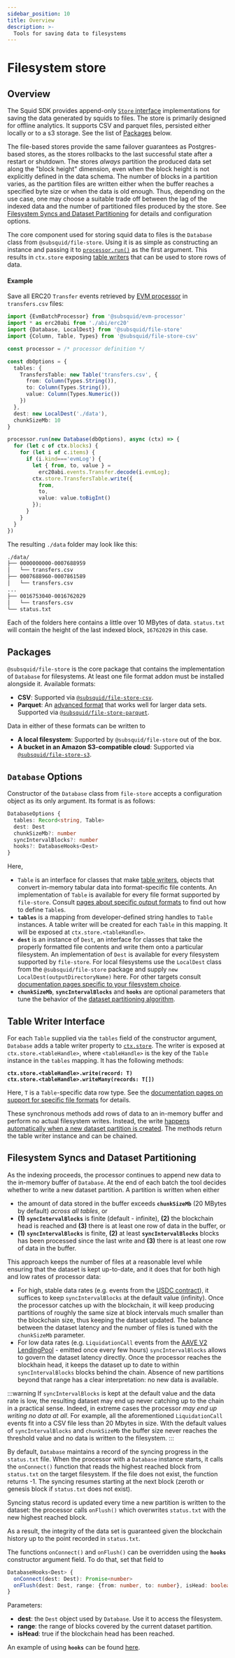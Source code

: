 ```yaml
---
sidebar_position: 10
title: Overview
description: >-
  Tools for saving data to filesystems
---
```


# Filesystem store

## Overview

The Squid SDK provides append-only [`Store` interface](/firesquid/basics/store/store-interface) implementations for saving the data generated by squids to files. The store is primarily designed for offline analytics. It supports CSV and parquet files, persisted either locally or to a s3 storage. See the list of [Packages](#packages) below.

The file-based stores provide the same failover guarantees as Postgres-based stores, as the stores rollbacks to the last successful state after a restart or shutdown. The stores _always_ partition the produced data set along the "block height" dimension, even when the block height is not explicitly defined in the data schema. The number of blocks in a partition varies, as the partition files are written either when the buffer reaches a specified byte size or when the data is old enough. Thus, depending on the use case, one may choose a suitable trade off between the lag of the indexed data and the number of partitioned files produced by the store. See [Filesystem Syncs and Dataset Partitioning](#filesystem-syncs-and-dataset-partitioning) for details and configuration options.

The core component used for storing squid data to files is the `Database` class from `@subsquid/file-store`. Using it is as simple as constructing an instance and passing it to [`processor.run()`](/firesquid/basics/store/store-interface) as the first argument. This results in `ctx.store` exposing [table writers](#table-writer-interface) that can be used to store rows of data.

#### Example

Save all ERC20 `Transfer` events retrieved by [EVM processor](/firesquid/evm-indexing) in `transfers.csv` files:

```typescript
import {EvmBatchProcessor} from '@subsquid/evm-processor'
import * as erc20abi from './abi/erc20'
import {Database, LocalDest} from '@subsquid/file-store'
import {Column, Table, Types} from '@subsquid/file-store-csv'

const processor = /* processor definition */

const dbOptions = {
  tables: {
    TransfersTable: new Table('transfers.csv', {
      from: Column(Types.String()),
      to: Column(Types.String()),
      value: Column(Types.Numeric())
    })
  },
  dest: new LocalDest('./data'),
  chunkSizeMb: 10
}

processor.run(new Database(dbOptions), async (ctx) => {
  for (let c of ctx.blocks) {
    for (let i of c.items) {
      if (i.kind==='evmLog') {
        let { from, to, value } =
          erc20abi.events.Transfer.decode(i.evmLog);
        ctx.store.TransfersTable.write({
          from,
          to,
          value: value.toBigInt()
        });
      }
    }
  }
})
```
The resulting `./data` folder may look like this:
```bash
./data/
├── 0000000000-0007688959
│   └── transfers.csv
├── 0007688960-0007861589
│   └── transfers.csv
...
├── 0016753040-0016762029
│   └── transfers.csv
└── status.txt
```
Each of the folders here contains a little over 10 MBytes of data. `status.txt` will contain the height of the last indexed block, `16762029` in this case.

## Packages

`@subsquid/file-store` is the core package that contains the implementation of `Database` for filesystems. At least one file format addon must be installed alongside it. Available formats:

* **CSV**: Supported via [`@subsquid/file-store-csv`](../csv-table).
* **Parquet**: An [advanced format](https://parquet.apache.org) that works well for larger data sets. Supported via [`@subsquid/file-store-parquet`](../parquet-table).

Data in either of these formats can be written to

* **A local filesystem**: Supported by `@subsquid/file-store` out of the box.
* **A bucket in an Amazon S3-compatible cloud**: Supported via [`@subsquid/file-store-s3`](../s3-dest).

## `Database` Options

Constructor of the `Database` class from `file-store` accepts a configuration object as its only argument. Its format is as follows:
```typescript
DatabaseOptions {
  tables: Record<string, Table>
  dest: Dest
  chunkSizeMb?: number
  syncIntervalBlocks?: number
  hooks?: DatabaseHooks<Dest>
}
```
Here,
* `Table` is an interface for classes that make [table writers](#table-writer-interface), objects that convert in-memory tabular data into format-specific file contents. An implementation of `Table` is available for every file format supported by `file-store`. Consult [pages about specific output formats](..) to find out how to define `Table`s.
* **`tables`** is a mapping from developer-defined string handles to `Table` instances. A table writer will be created for each `Table` in this mapping. It will be exposed at `ctx.store.<tableHandle>`.
* **`dest`** is an instance of `Dest`, an interface for classes that take the properly formatted file contents and write them onto a particular filesystem. An implementation of `Dest` is available for every filesystem supported by `file-store`. For local filesystems use the `LocalDest` class from the `@subsquid/file-store` package and supply `new LocalDest(outputDirectoryName)` here. For other targets consult [documentation pages specific to your filesystem choice](..).
* **`chunkSizeMb`**, **`syncIntervalBlocks`** and **`hooks`** are optional parameters that tune the behavior of the [dataset partitioning algorithm](#filesystem-syncs-and-dataset-partitioning).

## Table Writer Interface

For each `Table` supplied via the `tables` field of the constructor argument, `Database` adds a table writer property to [`ctx.store`](/firesquid/basics/store/store-interface). The writer is exposed at `ctx.store.<tableHandle>`, where `<tableHandle>` is the key of the `Table` instance in the `tables` mapping. It has the following methods:

**`ctx.store.<tableHandle>.write(record: T)`**  
**`ctx.store.<tableHandle>.writeMany(records: T[])`**  

Here, `T` is a `Table`-specific data row type. See the [documentation pages on support for specific file formats](..) for details.

These synchronous methods add rows of data to an in-memory buffer and perform no actual filesystem writes. Instead, the write [happens automatically when a new dataset partition is created](#filesystem-syncs-and-dataset-partitioning). The methods return the table writer instance and can be chained.

## Filesystem Syncs and Dataset Partitioning

As the indexing proceeds, the processor continues to append new data to the in-memory buffer of `Database`. At the end of each batch the tool decides whether to write a new dataset partition. A partition is written when either

* the amount of data stored in the buffer exceeds **`chunkSizeMb`** (20 MBytes by default) _across all tables_, or
* **(1)** **`syncIntervalBlocks`** is finite (default - infinite), **(2)** the blockchain head is reached and **(3)** there is at least one row of data in the buffer, or
* **(1)** **`syncIntervalBlocks`** is finite, **(2)** at least **`syncIntervalBlocks`** blocks has been processed since the last write and **(3)** there is at least one row of data in the buffer.

This approach keeps the number of files at a reasonable level while ensuring that the dataset is kept up-to-date, and it does that for both high and low rates of processor data:

* For high, stable data rates (e.g. events from the [USDC contract](https://etherscan.io/token/0xa0b86991c6218b36c1d19d4a2e9eb0ce3606eb48)), it suffices to keep `syncIntervalBlocks` at the default value (infinity). Once the processor catches up with the blockchain, it will keep producing partitions of roughly the same size at block intervals much smaller than the blockchain size, thus keeping the dataset updated. The balance between the dataset latency and the number of files is tuned with the `chunkSizeMb` parameter.
* For low data rates (e.g. `LiquidationCall` events from the [AAVE V2 LendingPool](https://etherscan.io/address/0x7d2768de32b0b80b7a3454c06bdac94a69ddc7a9) - emitted once every few hours) `syncIntervalBlocks` allows to govern the dataset latency directly. Once the processor reaches the blockhain head, it keeps the dataset up to date to within `syncIntervalBlocks` blocks behind the chain. Absence of new partitions beyond that range has a clear interpretation: no new data is available.

:::warning
If `syncIntervalBlocks` is kept at the default value and the data rate is low, the resulting dataset may end up never catching up to the chain in a practical sense. Indeed, in extreme cases the processor _may end up writing no data at all_. For example, all the aforementioned `LiquidationCall` events fit into a CSV file less than 20 Mbytes in size. With the default values of `syncIntervalBlocks` and `chunkSizeMb` the buffer size never reaches the threshold value and no data is written to the filesystem.
:::

By default, `Database` maintains a record of the syncing progress in the `status.txt` file. When the processor with a `Database` instance starts, it calls the `onConnect()` function that reads the highest reached block from `status.txt` on the target filesystem. If the file does not exist, the function returns -1. The syncing resumes starting at the next block (zeroth or genesis block if `status.txt` does not exist).

Syncing status record is updated every time a new partition is written to the dataset: the processor calls `onFlush()` which overwrites `status.txt` with the new highest reached block.

As a result, the integrity of the data set is guaranteed given the blockchain history up to the point recorded in `status.txt`.

The functions `onConnect()` and `onFlush()` can be overridden using the **`hooks`** constructor argument field. To do that, set that field to
```typescript
DatabaseHooks<Dest> {
  onConnect(dest: Dest): Promise<number>
  onFlush(dest: Dest, range: {from: number, to: number}, isHead: boolean): Promise<void>
}
```
Parameters:
* **dest**: the `Dest` object used by `Database`. Use it to access the filesystem.
* **range**: the range of blocks covered by the current dataset partition.
* **isHead**: true if the blockchain head has been reached.

An example of using **`hooks`** can be found [here](https://github.com/subsquid/squid-file-store/blob/master/test/src/processor.ts#L35).
